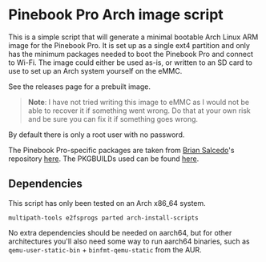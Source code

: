 # Pinebook Pro Arch image script

This is a simple script that will generate a minimal bootable Arch Linux ARM image for the Pinebook Pro. It is set up as a single ext4 partition and only has the minimum packages needed to boot the Pinebook Pro and connect to Wi-Fi. The image could either be used as-is, or written to an SD card to use to set up an Arch system yourself on the eMMC.

See the releases page for a prebuilt image.

>**Note**: I have not tried writing this image to eMMC as I would not be able to recover it if something went wrong. Do that at your own risk and be sure you can fix it if something goes wrong.

By default there is only a root user with no password.

The Pinebook Pro-specific packages are taken from [Brian Salcedo](https://github.com/salcedo)'s repository [here](https://simulated.earth/archlinux/pinebookpro/aarch64/). The PKGBUILDs used can be found [here](https://salcedo.dev/salcedo/pinebookpro-PKGBUILDs).

## Dependencies
This script has only been tested on an Arch x86\_64 system.

```
multipath-tools e2fsprogs parted arch-install-scripts
```

No extra dependencies should be needed on aarch64, but for other architectures you'll also need some way to run aarch64 binaries, such as `qemu-user-static-bin` + `binfmt-qemu-static` from the AUR.
